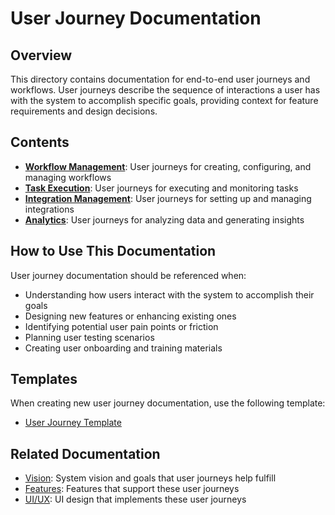 # User Journey Documentation

## Overview

This directory contains documentation for end-to-end user journeys and workflows. User journeys describe the sequence of interactions a user has with the system to accomplish specific goals, providing context for feature requirements and design decisions.

## Contents

* **[Workflow Management](./workflow_management/)**: User journeys for creating, configuring, and managing workflows
* **[Task Execution](./task_execution/)**: User journeys for executing and monitoring tasks
* **[Integration Management](./integration_management/)**: User journeys for setting up and managing integrations
* **[Analytics](./analytics/)**: User journeys for analyzing data and generating insights

## How to Use This Documentation

User journey documentation should be referenced when:

* Understanding how users interact with the system to accomplish their goals
* Designing new features or enhancing existing ones
* Identifying potential user pain points or friction
* Planning user testing scenarios
* Creating user onboarding and training materials

## Templates

When creating new user journey documentation, use the following template:

* [User Journey Template](./template.md)

## Related Documentation

* [Vision](../vision/): System vision and goals that user journeys help fulfill
* [Features](../features/): Features that support these user journeys
* [UI/UX](../ui_ux/): UI design that implements these user journeys


